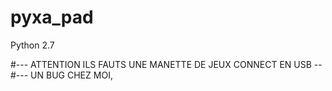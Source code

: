 # pyxa_pad
Python 2.7

#--- ATTENTION ILS FAUTS UNE MANETTE DE JEUX CONNECT EN USB --
#--- UN BUG CHEZ MOI,
